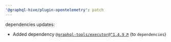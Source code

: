 ```yaml
---
'@graphql-hive/plugin-opentelemetry': patch
---
```


dependencies updates: 

- Added dependency [`@graphql-tools/executor@^1.4.9` ↗︎](https://www.npmjs.com/package/@graphql-tools/executor/v/1.4.9) (to `dependencies`)
